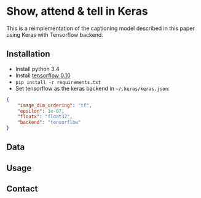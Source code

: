# Show, attend & tell in Keras

This is a reimplementation of the captioning model described in this paper using Keras with Tensorflow backend.

## Installation

- Install python 3.4
- Install [tensorflow 0.10](https://github.com/tensorflow/tensorflow/blob/r0.10/tensorflow/g3doc/get_started/os_setup.md)
- ```pip install -r requirements.txt```
- Set tensorflow as the keras backend in ```~/.keras/keras.json```:

```json
{
    "image_dim_ordering": "tf", 
    "epsilon": 1e-07, 
    "floatx": "float32", 
    "backend": "tensorflow"
}
```

## Data


## Usage


## Contact

